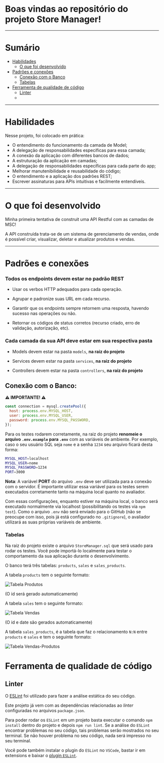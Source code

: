 # Boas vindas ao repositório do projeto Store Manager!

---

# Sumário

- [Habilidades](#habilidades)
  - [O que foi desenvolvido](#O-que-foi-desenvolvido)
- [Padrões e conexões](#Padrões-e-conexões)
  - [Conexão com o Banco](#conexão-com-o-banco)
  - [Tabelas](#tabelas)
- [Ferramenta de qualidade de código](#Ferramenta-de-qualidade-de-código)
  - [Linter](#linter)
  - 
---

# Habilidades

Nesse projeto, foi colocado em prática:

- O entendimento do funcionamento da camada de Model;
- A delegação de responsabilidades específicas para essa camada;
- A conexão da aplicação com diferentes bancos de dados;
- A estruturação da aplicação em camadas;
- A delegação de responsabilidades específicas para cada parte do app;
- Melhorar manutenibilidade e reusabilidade do código;
- O entendimento e a aplicação dos padrões REST;
- Escrever assinaturas para APIs intuitivas e facilmente entendíveis.

---

# O que foi desenvolvido

Minha primeira tentativa de construit uma API Restful com as camadas de MSC!

A API construída trata-se de um sistema de gerenciamento de vendas, onde é possível criar, visualizar, deletar e atualizar produtos e vendas.

---

# Padrões e conexões

### Todos os endpoints devem estar no padrão REST

- Usar os verbos HTTP adequados para cada operação.

- Agrupar e padronize suas URL em cada recurso.

- Garantir que os endpoints sempre retornem uma resposta, havendo sucesso nas operações ou não.

- Retornar os códigos de status corretos (recurso criado, erro de validação, autorização, etc).

### Cada camada da sua API deve estar em sua respectiva pasta

- Models devem estar na pasta `models`, **na raiz do projeto**

- Services devem estar na pasta `services`, **na raiz do projeto**

- Controllers devem estar na pasta `controllers`, **na raiz do projeto**

## Conexão com o Banco:

**⚠️ IMPORTANTE! ⚠️**

```javascript
const connection = mysql.createPool({
  host: process.env.MYSQL_HOST,
  user: process.env.MYSQL_USER,
  password: process.env.MYSQL_PASSWORD,
});
```
Para os testes rodarem corretamente, na raiz do projeto **renomeie o arquivo `.env.example` para `.env`** com as variáveis de ambiente. Por exemplo, caso o seu usuário SQL seja `nome` e a senha `1234` seu arquivo ficará desta forma:

```sh
MYSQL_HOST=localhost
MYSQL_USER=nome
MYSQL_PASSWORD=1234
PORT=3000
```

**Nota**: A variável **PORT** do arquivo `.env` deve ser utilizada para a conexão com o servidor. É importante utilizar essa variável para os testes serem executados corretamente tanto na máquina local quanto no avaliador.

Com essas configurações, enquanto estiver na máquina local, o banco será executado normalmente via localhost (possibilitando os testes via `npm test`).
Como o arquivo `.env` não será enviado para o GitHub (não se preocupe com isso, pois já está configurado no `.gitignore`), o avaliador utilizará as suas próprias variáveis de ambiente.

### Tabelas

Na raiz do projeto existe o arquivo `StoreManager.sql` que será usado para rodar os testes. Você pode importá-lo localmente para testar o comportamento da sua aplicação durante o desenvolvimento.

O banco terá três tabelas: `products`, `sales` e `sales_products`.

A tabela `products` tem o seguinte formato:

![Tabela Produtos](./public/tableproducts.png)

(O id será gerado automaticamente)

A tabela `sales` tem o seguinte formato:

![Tabela Vendas](./public/tablesales.png)

(O id e date são gerados automaticamente)

A tabela `sales_products`, é a tabela que faz o relacionamento `N:N` entre `products` e `sales` e tem o seguinte formato:

![Tabela Vendas-Produtos](./public/tablesalesproducts.png)


# Ferramenta de qualidade de código

## Linter

O [ESLint](https://eslint.org/) foi utilizado para fazer a análise estática do seu código.

Este projeto já vem com as dependências relacionadas ao _linter_ configuradas no arquivos `package.json`.

Para poder rodar os `ESLint` em um projeto basta executar o comando `npm install` dentro do projeto e depois `npm run lint`. Se a análise do `ESLint` encontrar problemas no seu código, tais problemas serão mostrados no seu terminal. Se não houver problema no seu código, nada será impresso no seu terminal.

Você pode também instalar o plugin do `ESLint` no `VSCode`, bastar ir em extensions e baixar o [plugin `ESLint`](https://marketplace.visualstudio.com/items?itemName=dbaeumer.vscode-eslint).



